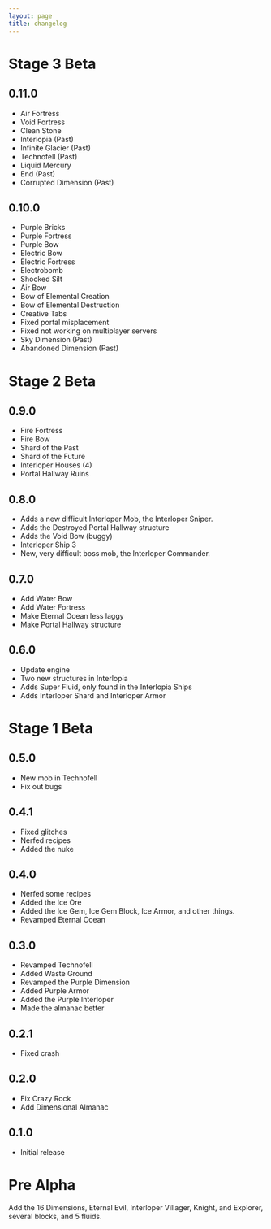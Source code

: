 ```yaml
---
layout: page
title: changelog
---
```


# Stage 3 Beta

## 0.11.0
- Air Fortress
- Void Fortress
- Clean Stone
- Interlopia (Past)
- Infinite Glacier (Past)
- Technofell (Past)
- Liquid Mercury
- End (Past)
- Corrupted Dimension (Past)

## 0.10.0
- Purple Bricks
- Purple Fortress
- Purple Bow
- Electric Bow
- Electric Fortress
- Electrobomb
- Shocked Silt
- Air Bow
- Bow of Elemental Creation
- Bow of Elemental Destruction
- Creative Tabs
- Fixed portal misplacement
- Fixed not working on multiplayer servers
- Sky Dimension (Past)
- Abandoned Dimension (Past)

# Stage 2 Beta

## 0.9.0
- Fire Fortress
- Fire Bow
- Shard of the Past
- Shard of the Future
- Interloper Houses (4)
- Portal Hallway Ruins

## 0.8.0
- Adds a new difficult Interloper Mob, the Interloper Sniper.
- Adds the Destroyed Portal Hallway structure
- Adds the Void Bow  (buggy)
- Interloper Ship 3
- New, very difficult boss mob, the Interloper Commander.

## 0.7.0
- Add Water Bow
- Add Water Fortress
- Make Eternal Ocean less laggy
- Make Portal Hallway structure

## 0.6.0
- Update engine
- Two new structures in Interlopia
- Adds Super Fluid, only found in the Interlopia Ships
- Adds Interloper Shard and Interloper Armor

# Stage 1 Beta

## 0.5.0
- New mob in Technofell
- Fix out bugs

## 0.4.1
- Fixed glitches
- Nerfed recipes
- Added the nuke

## 0.4.0
- Nerfed some recipes
- Added the Ice Ore
- Added the Ice Gem, Ice Gem Block, Ice Armor, and other things.
- Revamped Eternal Ocean

## 0.3.0
- Revamped Technofell
- Added Waste Ground
- Revamped the Purple Dimension
- Added Purple Armor
- Added the Purple Interloper
- Made the almanac better

## 0.2.1
- Fixed crash

## 0.2.0
- Fix Crazy Rock
- Add Dimensional Almanac

## 0.1.0
- Initial release

# Pre Alpha
Add the 16 Dimensions, Eternal Evil, Interloper Villager, Knight, and Explorer, several blocks, and 5 fluids.
